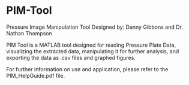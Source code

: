 # PIM-Tool
Pressure Image Manipulation Tool
Designed by: Danny Gibbons and Dr. Nathan Thompson

PIM Tool is a MATLAB tool designed for reading Pressure Plate Data,
visualizing the extracted data,
manipulating it for further analysis, 
and exporting the data as .csv files and graphed figures. 

For further information on use and application, please refer to the PIM_HelpGuide.pdf file. 
